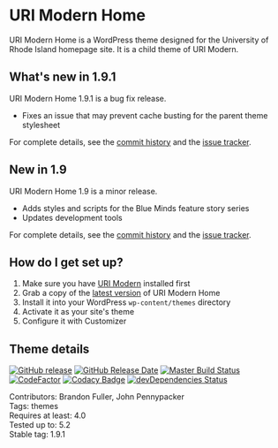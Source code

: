 # URI Modern Home

URI Modern Home is a WordPress theme designed for the University of Rhode Island homepage site. It is a child theme of URI Modern.

## What's new in 1.9.1

URI Modern Home 1.9.1 is a bug fix release.

* Fixes an issue that may prevent cache busting for the parent theme stylesheet

For complete details, see the [commit history](https://github.com/uriweb/uri-modern-home/pull/56/commits) and the [issue tracker](https://github.com/uriweb/uri-modern-home/issues).

## New in 1.9

URI Modern Home 1.9 is a minor release.

* Adds styles and scripts for the Blue Minds feature story series
* Updates development tools

For complete details, see the [commit history](https://github.com/uriweb/uri-modern-home/pull/54/commits) and the [issue tracker](https://github.com/uriweb/uri-modern-home/issues).

## How do I get set up?

1. Make sure you have [URI Modern](https://github.com/uriweb/uri-modern) installed first
2. Grab a copy of the [latest version](https://github.com/uriweb/uri-modern-home/releases/latest) of URI Modern Home
3. Install it into your WordPress `wp-content/themes` directory
4. Activate it as your site's theme
5. Configure it with Customizer

## Theme details

[![GitHub release](https://img.shields.io/github/release/uriweb/uri-modern-home.svg)](https://github.com/uriweb/uri-modern-home/releases/latest)
[![GitHub Release Date](https://img.shields.io/github/release-date/uriweb/uri-modern-home.svg)](https://github.com/uriweb/uri-modern-home/releases/latest)
[![Master Build Status](https://travis-ci.com/uriweb/uri-modern-home.svg?branch=master "Master build status")](https://travis-ci.com/uriweb/uri-modern-home)
[![CodeFactor](https://www.codefactor.io/repository/github/uriweb/uri-modern-home/badge/master)](https://www.codefactor.io/repository/github/uriweb/uri-modern-home/overview/master)
[![Codacy Badge](https://img.shields.io/codacy/grade/e0a03abdc4344cf79f92384a7ca76f27.svg)](https://www.codacy.com/app/uriweb/uri-modern-home?utm_source=github.com&amp;utm_medium=referral&amp;utm_content=uriweb/uri-modern-home&amp;utm_campaign=Badge_Grade)
[![devDependencies Status](https://david-dm.org/uriweb/uri-modern-home/dev-status.svg "devDependencies status")](https://david-dm.org/uriweb/uri-modern-home?type=dev)

Contributors: Brandon Fuller, John Pennypacker  
Tags: themes  
Requires at least: 4.0  
Tested up to: 5.2  
Stable tag: 1.9.1  
